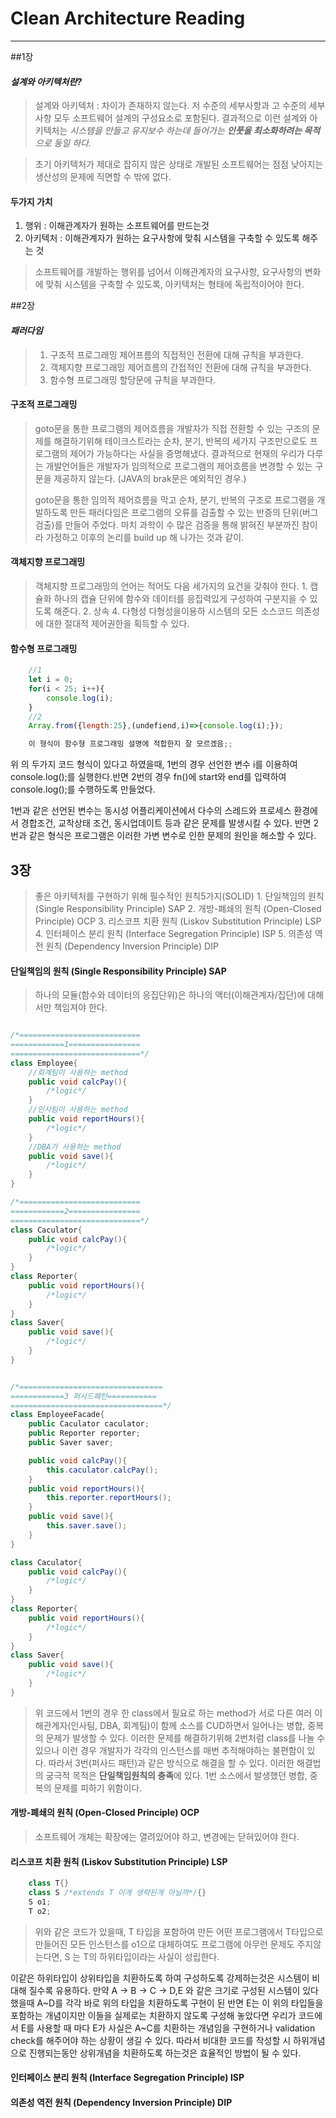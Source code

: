 # Clean Architecture Reading
---

##1장

#### *설계와 아키텍처란?*
>설계와 아키텍처 : 차이가 존재하지 않는다.
저 수준의 세부사항과 고 수준의 세부사항 모두 소프트웨어 설계의 구성요소로 포함된다. 
결과적으로 이런 설계와 아키텍처는 *시스템을 만들고 유지보수 하는데 들어가는 **인풋을 최소화하려는 목적**으로 동일 하다.*

>초기 아키텍처가 제대로 잡히지 않은 상태로 개발된 소프트웨어는 점점 낮아지는 생산성의 문제에 직면할 수 밖에 없다.

#### **두가지 가치** 
1. 행위 : 이해관계자가 원하는 소프트웨어를 만드는것
2.  아키텍처 : 이해관계자가 원하는 요구사항에 맞춰 시스템을 구축할 수 있도록 해주는 것
> 소프트웨어를 개발하는 행위를 넘어서 이해관계자의 요구사항, 요구사항의 변화에 맞춰 시스템을 구축할 수 있도록, 아키텍처는 형태에 독립적이어야 한다.



##2장

#### *패러다임*
>
>1. 구조적 프로그래밍
    제어프름의 직접적인 전환에 대해 규칙을 부과한다.
>2. 객체지향 프로그래밍
    제어흐름의 간접적인 전환에 대해 규칙을 부과한다.
>3. 함수형 프로그래밍
    할당문에 규칙을 부과한다.

#### 구조적 프로그래밍
>goto문을 통한 프로그램의 제어흐름을 개발자가 직접 전환할 수 있는 구조의 문제를 해결하기위해 테이크스트라는 순차, 분기, 반복의 세가지 구조만으로도 프로그램의 제어가 가능하다는 사실을 증명해냈다. 
결과적으로 현재의 우리가 다루는 개발언어들은 개발자가 임의적으로 프로그램의 제어흐름을 변경할 수 있는 구문을 제공하지 않는다. (JAVA의 brak문은 예외적인 경우.)
>
>goto문을 통한 임의적 제어흐름을 막고 순차, 분기, 반복의 구조로 프로그램을 개발하도록 만든 패러다임은 프로그램의 오류를 검출할 수 있는 반증의 단위(버그검출)를 만들어 주었다. 마치 과학이 수 많은 검증을 통해 밝혀진 부분까진 참이라 가정하고 이후의 논리를 build up 해 나가는 것과 같이.


#### 객체지향 프로그래밍
>객체지향 프로그래밍의 언어는 적어도 다음 세가지의 요건을 갖춰야 한다.
    1. 캡슐화
        하나의 캡슐 단위에 함수와 데이터를 응집력있게 구성하여 구분지을 수 있도록 해준다. 
    2. 상속 
    4. 다형성
    다형성을이용하 시스템의 모든 소스코드 의존성에 대한 절대적 제어권한을 획득할 수 있다. 

#### 함수형 프로그래밍
``` js
    //1
    let i = 0;
    for(i < 25; i++){
        console.log(i);
    }
    //2
    Array.from({length:25},(undefiend,i)=>{console.log(i);});

    이 형식이 함수형 프로그래밍 설명에 적합한지 잘 모르겠음;;
```
위 의 두가지 코드 형식이 있다고 하였을때, 1번의 경우 선언한 변수 i를 이용하여 console.log();를 실행한다.반면 2번의 경우 fn()에 start와 end를 입력하여 console.log();를 수행하도록 만들었다.



1번과 같은 선언된 변수는 동시성 어플리케이션에서 다수의 스레드와 프로세스 환경에서 경합조건, 교착상태 조건, 동시업데이트 등과 같은 문제를 발생시킬 수 있다. 반면 2번과 같은 형식은 프로그램은 이러한 가변 변수로 인한 문제의 원인을 해소할 수 있다.



## 3장
>좋은 아키텍처를 구현하기 위해 필수적인 원칙5가지(SOLID)
    1. 단일책임의 원칙 (Single Responsibility Principle) SAP
    2. 개방-폐쇄의 원칙 (Open-Closed Principle)  OCP
    3. 리스코프 치환 원칙 (Liskov Substitution Principle) LSP
    4. 인터페이스 분리 원칙 (Interface Segregation Principle) ISP
    5. 의존성 역전 원칙 (Dependency Inversion Principle) DIP



#### 단일책임의 원칙 (Single Responsibility Principle) SAP
>하나의 모듈(함수와 데이터의 응집단위)은 하나의 액터(이해관계자/집단)에 대해서만 책임져야 한다.

```java

/*===========================
============1================
=============================*/
class Employee{
    //회계팀이 사용하는 method
    public void calcPay(){
        /*logic*/
    }
    //인사팀이 사용하는 method
    public void reportHours(){
        /*logic*/
    }
    //DBA가 사용하는 method
    public void save(){
        /*logic*/
    }
}

/*===========================
============2================
=============================*/
class Caculator{
    public void calcPay(){
        /*logic*/
    }
}
class Reporter{
    public void reportHours(){
        /*logic*/
    }
}
class Saver{
    public void save(){
        /*logic*/
    }   
}


/*================================
============3 퍼사드패턴===========
==================================*/
class EmployeeFacade{
    public Caculator caculator;
    public Reporter reporter;
    public Saver saver;

    public void calcPay(){
        this.caculator.calcPay();
    }
    public void reportHours(){
        this.reporter.reportHours();
    }
    public void save(){
        this.saver.save();
    }
}

class Caculator{
    public void calcPay(){
        /*logic*/
    }
}
class Reporter{
    public void reportHours(){
        /*logic*/
    }
}
class Saver{
    public void save(){
        /*logic*/
    }
}

```

>위 코드에서 1번의 경우
한 class에서 필요로 하는 method가 서로 다른 여러 이해관계자(인사팀, DBA, 회계팀)이 함께 소스를 CUD하면서 일어나는 병합, 중복의 문제가 발생할 수 있다. 이러한 문제를 해결하기위해 2번처럼 class를 나눌 수 있으나 이런 경우 개발자가 각각의 인스턴스를 매번 추적해야하는 불편함이 있다.
따라서 3번(퍼사드 패턴)과 같은 방식으로 해결을 할 수 있다.
이러한 해결법의 궁극적 목적은 **단일책임원칙의 충족**에 있다. 1번 소스에서 발생했던 병합, 중복의 문제를 피하기 위함이다.


#### 개방-폐쇄의 원칙 (Open-Closed Principle)  OCP
>소프트웨어 개체는 확장에는 열려있어야 하고, 변경에는 닫혀있어야 한다.
#### 리스코프 치환 원칙 (Liskov Substitution Principle) LSP

```java
    class T{}
    class S /*extends T 이게 생략된게 아닐까*/{}
    S o1;
    T o2;
```
>위와 같은 코드가 있을때, T 타입을 포함하여 만든 어떤 프로그램에서 T타입으로 만들어진 모든 인스턴스를 o1으로 대체하여도 프로그램에 아무런 문제도 주지않는다면, S 는 T의 하위타입이라는 사실이 성립한다.

이같은 하위타입이 상위타입을 치환하도록 하여 구성하도록 강제하는것은 시스템이 비대해 질수록 유용하다.
만약 A -> B -> C -> D,E 와 같은 크기로 구성된 시스템이 있다했을때 A~D를 각각 바로 위의 타입을 치환하도록 구현이 된 반면 E는 이 위의 타입들을 포함하는 개념이지만 이들을 실제로는 치환하지 않도록 구성해 놓았다면
우리가 코드에서 E를 사용할 때 마다 E가 사실은 A~C를 치환하는 개념임을 구현하거나 validation check를 해주어야 하는 상황이 생길 수 있다. 따라서 비대한 코드를 작성할 시 하위개념으로 진행되는동안 상위개념을 치환하도록 하는것은 효율적인 방법이 될 수 있다.


#### 인터페이스 분리 원칙 (Interface Segregation Principle) ISP  


#### 의존성 역전 원칙 (Dependency Inversion Principle) DIP